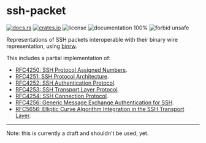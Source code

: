 # ssh-packet
[![docs.rs](https://img.shields.io/docsrs/ssh-packet)](https://docs.rs/ssh-packet) [![crates.io](https://img.shields.io/crates/v/ssh-packet)](https://crates.io/crates/ssh-packet) ![license](https://img.shields.io/crates/l/assh) ![documentation 100%](https://img.shields.io/badge/documentation-100%25-8A2BE2) ![forbid unsafe](https://img.shields.io/badge/forbid-unsafe-red)

Representations of SSH packets interoperable with their binary
wire representation, using [binrw](https://docs.rs/binrw).

This includes a partial implementation of:
- [RFC4250: SSH Protocol Assigned Numbers](https://datatracker.ietf.org/doc/html/rfc4250).
- [RFC4251: SSH Protocol Architecture](https://datatracker.ietf.org/doc/html/rfc4251).
- [RFC4252: SSH Authentication Protocol](https://datatracker.ietf.org/doc/html/rfc4252).
- [RFC4253: SSH Transport Layer Protocol](https://datatracker.ietf.org/doc/html/rfc4253).
- [RFC4254: SSH Connection Protocol](https://datatracker.ietf.org/doc/html/rfc4254).
- [RFC4256: Generic Message Exchange Authentication for SSH](https://datatracker.ietf.org/doc/html/rfc4256).
- [RFC5656: Elliptic Curve Algorithm Integration in the SSH Transport Layer](https://datatracker.ietf.org/doc/html/rfc5656).

---

Note: this is currently a draft and shouldn't be used, yet.
